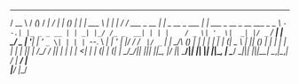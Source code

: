  _____              __ _              __                               _____ _   _       _   ______         _ 
/  __ \            / _(_)            / _|                             /  ___| | (_)     | |  | ___ \       | |
| /  \/ ___  _ __ | |_ _  __ _ ___  | |_ ___  _ __   _ __ ___  _   _  \ `--.| |_ _ _ __ | | _| |_/ /_ _  __| |
| |    / _ \| '_ \|  _| |/ _` / __| |  _/ _ \| '__| | '_ ` _ \| | | |  `--. \ __| | '_ \| |/ /  __/ _` |/ _` |
| \__/\ (_) | | | | | | | (_| \__ \ | || (_) | |    | | | | | | |_| | /\__/ / |_| | | | |   <| | | (_| | (_| |
 \____/\___/|_| |_|_| |_|\__, |___/ |_| \___/|_|    |_| |_| |_|\__, | \____/ \__|_|_| |_|_|\_\_|  \__,_|\__,_|
                          __/ |                                 __/ |                                         
                         |___/                                 |___/                                          


